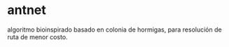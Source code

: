 # antnet
algoritmo bioinspirado basado en colonia de hormigas, para resolución de ruta de menor costo.
